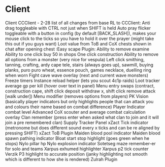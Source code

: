 # Client
Client
CCClient - 2-28
list of all changes from base RL to CCClient:
Anti drag toggleable with CTRL not just when SHIFT is held
 Auto pray flicker toggleable with a button in config (by default [BACK_SLASH]), makes your mouse click to the ticks so you have to hold it over the prayer (might take this out if you guys want)
Loot value from ToB and CoX chests shown in chat after opening chest
:Easy scape Plugin:
Ability to remove examine
Ability to one click buy 50 in shops
One click construction
Ability to remove all options from a monster (very nice for vespula)
Left click smithing, tanning, crafting, ardy cape tele, stairs (always goes up), sawmill, buying planks, puro puro wheat, essence pouch, games necklace, duelling ring when worn
Fight cave wave overlay (next and current wave monsters)
Freeze timers
Instance reload helper (lets you scout 4c1p raids)
Loot tracker average gp per kill (hover over text in panel)
Menu entry swaps (contract, construction cape, shift click deposit withdraw x, shift click remove attack [walk under])
Menu modifier (removes options from players)
PK Vision (basically player indicators but only highlights people that can attack you and colours their name based on combat difference)
Player Indicator combat level
Advanced CoX scouter and average combat calculation overlay
Clan remember (press enter when asked what clan to join and it will join a pre remembered clan)
Supply Tracker Panel
xZact Tick indicator (metronome but does different sound every x ticks and can be re aligned by pressing SHIFT)
xZact ToB Plugin
Maiden blood pool indicator
Maiden blood spawn pathing indicator
Bloat start stop highlight (goes green when he stops)
Nylo pillar hp
Nylo explosion indicator
Sotetseg maze remember-er for solo and teams
Xarpus exhumed highlighter
Xarpus p2 tick counter
Verzik P3 highlight to accurate position (janky highlighting not smooth which is different to how she is rendered)
Zulrah Plugin
